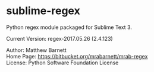 # sublime-regex

Python regex module packaged for Sublime Text 3.

Current Version: regex-2017.05.26 (2.4.123)

Author: Matthew Barnett  
Home Page: https://bitbucket.org/mrabarnett/mrab-regex  
License: Python Software Foundation License  
